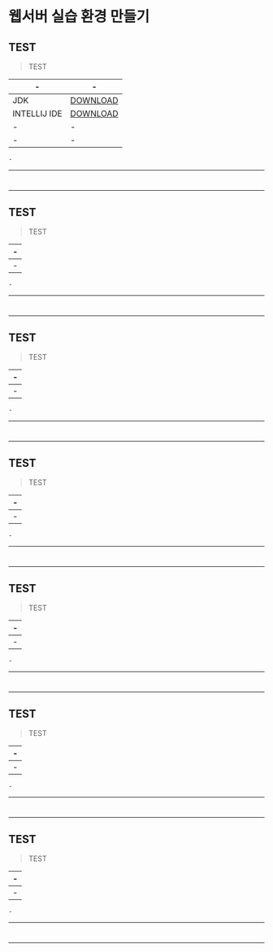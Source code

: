 # 웹서버 실습 환경 만들기

TEST
---
> TEST <br>

|-|-|
|-|-|
|JDK|[DOWNLOAD](https://jdk.java.net/archive/)|
|INTELLIJ IDE|[DOWNLOAD](https://www.jetbrains.com/ko-kr/idea/download/?section=windows)|
|-|-|
|-|-|

```
-
```

---
#
---

TEST
---
> TEST <br>

|-|
|-|
|-|

```
-
```

---
#
---

TEST
---
> TEST <br>

|-|
|-|
|-|

```
-
```

---
#
---

TEST
---
> TEST <br>

|-|
|-|
|-|

```
-
```

---
#
---

TEST
---
> TEST <br>

|-|
|-|
|-|

```
-
```

---
#
---

TEST
---
> TEST <br>

|-|
|-|
|-|

```
-
```

---
#
---

TEST
---
> TEST <br>

|-|
|-|
|-|

```
-
```

---
#
---
